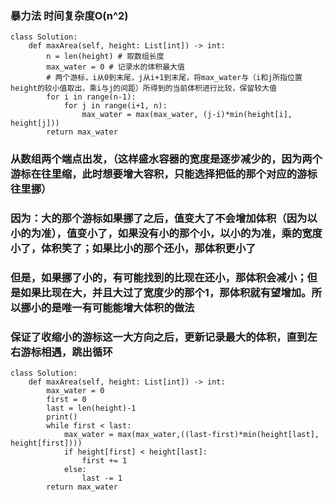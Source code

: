 ### 暴力法 时间复杂度O(n^2)
```
class Solution:
    def maxArea(self, height: List[int]) -> int:
        n = len(height) # 取数组长度
        max_water = 0 # 记录水的体积最大值
        # 两个游标，i从0到末尾，j从i+1到末尾，将max_water与（i和j所指位置height的较小值取出，乘i与j的间距）所得到的当前体积进行比较，保留较大值
        for i in range(n-1):
            for j in range(i+1, n):
                max_water = max(max_water, (j-i)*min(height[i], height[j]))
        return max_water
```
### 从数组两个端点出发，（这样盛水容器的宽度是逐步减少的，因为两个游标在往里缩，此时想要增大容积，只能选择把低的那个对应的游标往里挪）
### 因为：大的那个游标如果挪了之后，值变大了不会增加体积（因为以小的为准），值变小了，如果没有小的那个小，以小的为准，乘的宽度小了，体积笑了；如果比小的那个还小，那体积更小了
### 但是，如果挪了小的，有可能找到的比现在还小，那体积会减小；但是如果比现在大，并且大过了宽度少的那个1，那体积就有望增加。所以挪小的是唯一有可能能增大体积的做法
### 保证了收缩小的游标这一大方向之后，更新记录最大的体积，直到左右游标相遇，跳出循环
```
class Solution:
    def maxArea(self, height: List[int]) -> int:
        max_water = 0
        first = 0
        last = len(height)-1
        print()
        while first < last:
            max_water = max(max_water,((last-first)*min(height[last], height[first])))
            if height[first] < height[last]:
                first += 1
            else:
                last -= 1
        return max_water
```

